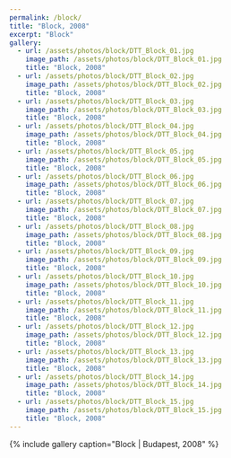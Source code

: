 ```yaml
---
permalink: /block/
title: "Block, 2008"
excerpt: "Block"
gallery:
  - url: /assets/photos/block/DTT_Block_01.jpg
    image_path: /assets/photos/block/DTT_Block_01.jpg
    title: "Block, 2008"
  - url: /assets/photos/block/DTT_Block_02.jpg
    image_path: /assets/photos/block/DTT_Block_02.jpg
    title: "Block, 2008"
  - url: /assets/photos/block/DTT_Block_03.jpg
    image_path: /assets/photos/block/DTT_Block_03.jpg
    title: "Block, 2008"
  - url: /assets/photos/block/DTT_Block_04.jpg
    image_path: /assets/photos/block/DTT_Block_04.jpg
    title: "Block, 2008"
  - url: /assets/photos/block/DTT_Block_05.jpg
    image_path: /assets/photos/block/DTT_Block_05.jpg
    title: "Block, 2008"
  - url: /assets/photos/block/DTT_Block_06.jpg
    image_path: /assets/photos/block/DTT_Block_06.jpg
    title: "Block, 2008"
  - url: /assets/photos/block/DTT_Block_07.jpg
    image_path: /assets/photos/block/DTT_Block_07.jpg
    title: "Block, 2008"
  - url: /assets/photos/block/DTT_Block_08.jpg
    image_path: /assets/photos/block/DTT_Block_08.jpg
    title: "Block, 2008"
  - url: /assets/photos/block/DTT_Block_09.jpg
    image_path: /assets/photos/block/DTT_Block_09.jpg
    title: "Block, 2008"
  - url: /assets/photos/block/DTT_Block_10.jpg
    image_path: /assets/photos/block/DTT_Block_10.jpg
    title: "Block, 2008"
  - url: /assets/photos/block/DTT_Block_11.jpg
    image_path: /assets/photos/block/DTT_Block_11.jpg
    title: "Block, 2008"
  - url: /assets/photos/block/DTT_Block_12.jpg
    image_path: /assets/photos/block/DTT_Block_12.jpg
    title: "Block, 2008"
  - url: /assets/photos/block/DTT_Block_13.jpg
    image_path: /assets/photos/block/DTT_Block_13.jpg
    title: "Block, 2008"
  - url: /assets/photos/block/DTT_Block_14.jpg
    image_path: /assets/photos/block/DTT_Block_14.jpg
    title: "Block, 2008"
  - url: /assets/photos/block/DTT_Block_15.jpg
    image_path: /assets/photos/block/DTT_Block_15.jpg
    title: "Block, 2008"
---
```


{% include gallery caption="Block \| Budapest, 2008" %}
